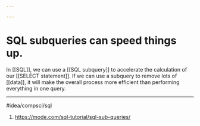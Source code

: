 ```yaml
---

---
```

# SQL subqueries can speed things up. 
In [[SQL]], we can use a [[SQL subquery]] to accelerate the calculation of our [[SELECT statement]]. If we can use a subquery to remove lots of [[data]], it will make the overall process more efficient than performing everything in one query. 

---
#idea/compsci/sql 

1. https://mode.com/sql-tutorial/sql-sub-queries/